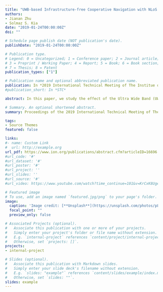 ```yaml
---
title: "UWB-based Infrastructure-free Cooperative Navigation with NLoS Ranging bias Compensation for Indoor Pedestrian Geolocation"
authors:
- Jianan Zhu
- Solmaz S. Kia
date: "2019-01-24T00:00:00Z"
doi: ""

# Schedule page publish date (NOT publication's date).
publishDate: "2019-01-24T00:00:00Z"

# Publication type.
# Legend: 0 = Uncategorized; 1 = Conference paper; 2 = Journal article;
# 3 = Preprint / Working Paper; 4 = Report; 5 = Book; 6 = Book section;
# 7 = Thesis; 8 = Patent
publication_types: ["1"]

# Publication name and optional abbreviated publication name.
publication: In *2019 International Technical Meeting of The Institue of Navigation (ION ITM)*
#publication_short: In *STC*

abstract: In this paper, we study the effect of the Ultra Wide Band (UWB) ranging sensor’s accuracy (both its standard deviation and bias) on a loosely coupled cooperative navigation augmentation for team of pedestrians under GNSS-denied environments. We develop methods to compensate for the UWB ranging bias in none-line-of-sight (NLoS) measurement environments. Our cooperative localization solution in algorithmic level offers a method that does not require any network-wide connectivity among the agents to maintain the consistency of the cooperative localization process. In operational level, we specialize this cooperative localization filter to correctly process the UWB ranging measurements by accurately characterizing the measurement error statistics and compensating for the bias in the measurements. The results contribute to development of a rapidly deployable infrastructure-free localization system to track firefighters inside of a structure such as a building.

# Summary. An optional shortened abstract.
summary: Proceedings of the 2019 International Technical Meeting of The Institue of Navigation (ION ITM)

tags:
- Source Themes
featured: false

links:
#- name: Custom Link
#  url: http://example.org
url_pdf: https://www.ion.org/publications/abstract.cfm?articleID=16696
#url_code: '#'
#url_dataset: '#'
#url_poster: '#'
#url_project: ''
#url_slides: ''
#url_source: '#'
#url_video: https://www.youtube.com/watch?time_continue=101&v=KrCxK8UgeRM&feature=emb_title

# Featured image
# To use, add an image named `featured.jpg/png` to your page's folder. 
image:
  caption: 'Image credit: [**Unsplash**](https://unsplash.com/photos/pLCdAaMFLTE)'
  focal_point: ""
  preview_only: false

# Associated Projects (optional).
#   Associate this publication with one or more of your projects.
#   Simply enter your project's folder or file name without extension.
#   E.g. `internal-project` references `content/project/internal-project/index.md`.
#   Otherwise, set `projects: []`.
projects:
- internal-project

# Slides (optional).
#   Associate this publication with Markdown slides.
#   Simply enter your slide deck's filename without extension.
#   E.g. `slides: "example"` references `content/slides/example/index.md`.
#   Otherwise, set `slides: ""`.
slides: example
---
```


<!-- {{% alert note %}}
Click the *Cite* button above to demo the feature to enable visitors to import publication metadata into their reference management software.
{{% /alert %}}

{{% alert note %}}
Click the *Slides* button above to demo Academic's Markdown slides feature.
{{% /alert %}}

Supplementary notes can be added here, including [code and math](https://sourcethemes.com/academic/docs/writing-markdown-latex/). -->
